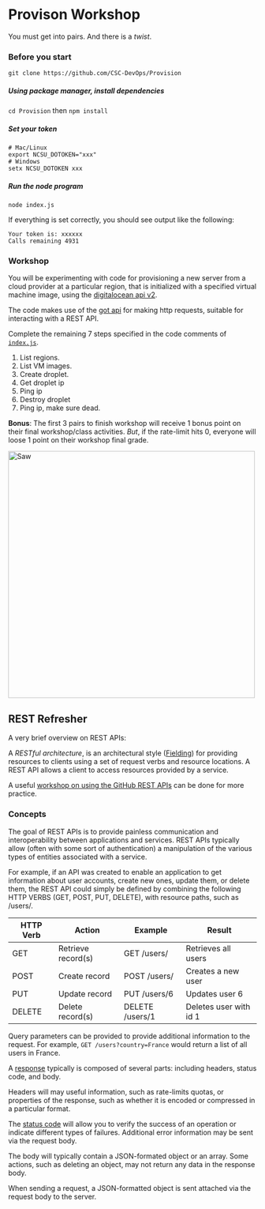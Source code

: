 Provison Workshop
===============

You must get into pairs.  And there is a *twist*.

### Before you start

`git clone https://github.com/CSC-DevOps/Provision`

##### Using package manager, install dependencies

`cd Provision` then `npm install`

##### Set your token

```
# Mac/Linux
export NCSU_DOTOKEN="xxx"
# Windows
setx NCSU_DOTOKEN xxx
```

##### Run the node program

`node index.js`

If everything is set correctly, you should see output like the following:

```
Your token is: xxxxxx
Calls remaining 4931
```

### Workshop

You will be experimenting with code for provisioning a new server from a cloud provider at a particular region, that is initialized with a specified virtual machine image, using the [digitalocean api v2](https://developers.digitalocean.com/v2/).

The code makes use of the [got api](https://github.com/sindresorhus/got#readme) for making http requests, suitable for interacting with a REST API.

Complete the remaining 7 steps specified in the code comments of [`index.js`](index.js).

1. List regions.
2. List VM images.
3. Create droplet.
4. Get droplet ip
5. Ping ip
6. Destroy droplet
7. Ping ip, make sure dead.

**Bonus**: The first 3 pairs to finish workshop will receive 1 bonus point on their final workshop/class activities. *But*, if the rate-limit hits 0, everyone will loose 1 point on their workshop final grade. 

<img src="https://cloud.githubusercontent.com/assets/742934/9525410/ff96de96-4cb1-11e5-84af-19b70cbae957.png" alt="Saw" width="500px;"/>

## REST Refresher

A very brief overview on REST APIs:

A *RESTful architecture*, is an architectural style ([Fielding](https://www.ics.uci.edu/~fielding/pubs/dissertation/top.htm)) for providing resources to clients using a set of request verbs and resource locations. A REST API allows a client to access resources provided by a service.

A useful [workshop on using the GitHub REST APIs](https://github.com/CSC-510/REST-SELENIUM) can be done for more practice.

### Concepts

The goal of REST APIs is to provide painless communication and interoperability between applications and services. REST APIs typically allow (often with some sort of authentication) a manipulation of the various types of entities associated with a service.

For example, if an API was created to enable an application to get information about user accounts, create new ones, update them, or delete them, the REST API could simply be defined by combining the following HTTP VERBS (GET, POST, PUT, DELETE), with resource paths, such as /users/.

| HTTP Verb	| Action             |	Example	       |Result  | 
| --------- | ------------------ | --------------- |------- |
| GET	    | Retrieve record(s) | GET /users/	   | Retrieves all users|
| POST	    | Create record	     | POST /users/	   | Creates a new user|
| PUT	    | Update record	     | PUT /users/6	   | Updates user 6|
| DELETE	| Delete record(s)	 | DELETE /users/1 | Deletes user with id 1|

Query parameters can be provided to provide additional information to the request. For example, `GET /users?country=France` would return a list of all users in France.

A [response](https://www.tutorialspoint.com/http/http_message_examples.htm) typically is composed of several parts: including headers, status code, and body.

Headers will may useful information, such as rate-limits quotas, or properties of the response, such as whether it is encoded or compressed in a particular format.

The [status code](https://en.wikipedia.org/wiki/List_of_HTTP_status_codes) will allow you to verify the success of an operation or indicate different types of failures. Additional error information may be sent via the request body.

The body will typically contain a JSON-formated object or an array. Some actions, such as deleting an object, may not return any data in the response body.

When sending a request, a JSON-formatted object is sent attached via the request body to the server.



